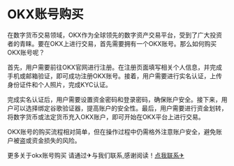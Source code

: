 # OKX账号购买

在数字货币交易领域，OKX作为全球领先的数字资产交易平台，受到了广大投资者的青睐。要在OKX上进行交易，首先需要拥有一个OKX账号。那么如何购买OKX账号呢？

首先，用户需要前往OKX官网进行注册。在注册页面填写相关个人信息，并完成手机或邮箱验证，即可成功注册OKX账号。接着，用户需要进行实名认证，上传身份证件和个人照片，完成KYC认证。

完成实名认证后，用户需要设置资金密码和登录密码，确保账户安全。接下来，用户可以选择绑定谷歌验证器，提高账户的安全性。最后，用户需要进行资金划转，将数字货币或法定货币充入OKX账户，即可开始在OKX平台上进行交易。

OKX账号的购买流程相对简单，但在操作过程中仍需格外注意账户安全，避免账户被盗或资金损失的风险。

更多关于okx账号购买 请通过✈与我们联系,感谢阅读！[点我联系✈](https://bbs.G208.com)